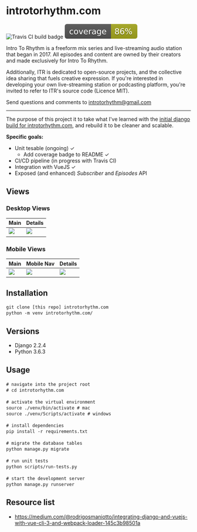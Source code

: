 # introtorhythm.com

![Travis CI build badge](https://api.travis-ci.com/seanpierce/introtorhythm.com.svg?branch=master) ![Test coverage badge](coverage.svg)

Intro To Rhythm is a freeform mix series and live-streaming audio station that began in 2017. All episodes and content are owned by their creators and made exclusively for Intro To Rhythm.

Additionally, ITR is dedicated to open-source projects, and the collective idea sharing that fuels creative expression. If you're interested in developing your own live-streaming station or podcasting platform, you're invited to refer to ITR's source code (Licence MIT).

Send questions and comments to introtorhythm@gmail.com

-----

The purpose of this project it to take what I've learned with the [initial django build for introtorhythm.com](https://github.com/seanpierce/introtorhythm.com-archive), and rebuild it to be cleaner and scalable.

**Specific goals:**

* Unit tesable (ongoing) ✓
  * Add coverage badge to README ✓
* CI/CD pipeline (in progress with Travis CI)
* Integration with VueJS ✓
* Exposed (and enhanced) _Subscriber_ and _Episodes_ API

## Views

### Desktop Views
| Main | Details |
|:-----|:--------|
|![](https://user-images.githubusercontent.com/15679739/64751042-c3cfb900-d4cf-11e9-9ab6-ee37f24562ce.png)|![](https://user-images.githubusercontent.com/15679739/64751177-3fca0100-d4d0-11e9-80a6-787d19f3de0e.png)|

### Mobile Views
| Main | Mobile Nav | Details |
|:-----|:-----------|:--------|
|![](https://user-images.githubusercontent.com/15679739/64751043-c3cfb900-d4cf-11e9-9279-09f8b6af3f20.png)|![](https://user-images.githubusercontent.com/15679739/64751044-c3cfb900-d4cf-11e9-8d77-f1bec2260b86.png)|![](https://user-images.githubusercontent.com/15679739/64751554-5c1a6d80-d4d1-11e9-95f1-076312d56236.png)|

## Installation

```shell
git clone [this repo] introtorhythm.com
python -m venv introtorhythm.com/
```

## Versions

* Django 2.2.4
* Python 3.6.3

## Usage

```shell
# navigate into the project root
# cd introtorhythm.com

# activate the virtual environment
source ./venv/bin/activate # mac
source ./venv/Scripts/activate # windows

# install dependencies
pip install -r requirements.txt

# migrate the database tables
python manage.py migrate

# run unit tests
python scripts/run-tests.py

# start the development server
python manage.py runserver

```

## Resource list

* https://medium.com/@rodrigosmaniotto/integrating-django-and-vuejs-with-vue-cli-3-and-webpack-loader-145c3b98501a
